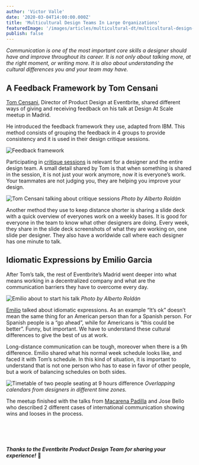 ```yaml
---
author: 'Victor Valle'
date: '2020-03-04T14:00:00.000Z'
title: 'Multicultural Design Teams In Large Organizations'
featuredImage: '/images/articles/multicultural-dt/multicultural-design-teams.jpeg'
publish: false
---
```


_Communication is one of the most important core skills a designer should have and improve throughout its career. It is not only about talking more, at the right moment, or writing more. It is also about understanding the cultural differences you and your team may have._

## A Feedback Framework by Tom Censani

[Tom Censani](https://twitter.com/tomterrific), Director of Product Design at Eventbrite, shared different ways of giving and receiving feedback on his talk at Design At Scale meetup in Madrid.

He introduced the feedback framework they use, adapted from IBM. This method consists of grouping the feedback in 4 groups to provide consistency and it is used in their design critique sessions.

![Feedback framework](/images/articles/multicultural-dt/muticultural-design-framework.png)

<!-- @Victor there's a typo in this graphic "wordked" -> "worked" I fixed (typeface isn't :100: but close enough). If its his you should let him know! :) -->

Participating in [critique sessions](https://www.nngroup.com/articles/design-critiques/) is relevant for a designer and the entire design team. A small detail shared by Tom is that when something is shared in the session, it is not just your work anymore, now it is everyone’s work. Your teammates are not judging you, they are helping you improve your design.

![Tom Censani talking about critique sessions](/images/articles/multicultural-dt/multicultural-critique.jpeg)
_Photo by Alberto Roldán_

Another method they use to keep distance shorter is sharing a slide deck with a quick overview of everyones work on a weekly bases. It is good for everyone in the team to know what other designers are doing. Every week, they share in the slide deck screenshots of what they are working on, one slide per designer. They also have a worldwide call where each designer has one minute to talk.

## Idiomatic Expressions by Emilio Garcia

After Tom’s talk, the rest of Eventbrite’s Madrid went deeper into what means working in a decentralized company and what are the communication barriers they have to overcome every day.

![Emilio about to start his talk](/images/articles/multicultural-dt/multicultural-emilio.jpeg)
_Photo by Alberto Roldán_

[Emilio](https://twitter.com/piensaenpixel) talked about idiomatic expressions. As an example “It’s ok” doesn’t mean the same thing for an American person than for a Spanish person. For Spanish people is a “go ahead”, while for Americans is “this could be better”. Funny, but important. We have to understand these cultural differences to give the best of us at work.

Long-distance communication can be tough, moreover when there is a 9h difference. Emilio shared what his normal week schedule looks like, and faced it with Tom’s schedule. In this kind of situation, it is important to understand that is not one person who has to ease in favor of other people, but a work of balancing schedules on both sides.

![Timetable of two people seating at 9 hours difference](/images/articles/multicultural-dt/multicultural-timetable.png)
_Overlapping calendars from designers in different time zones._

The meetup finished with the talks from [Macarena Padilla](https://twitter.com/Mc_Arena_pr) and Jose Bello who described 2 different cases of international communication showing wins and looses in the process.

<!-- @Victor are there more details about this last one? Anything else? Its a tad sparse. -->

<br/>
<br/>
<br/>

_**Thanks to the Eventbrite Product Design Team for sharing your experience!**_ 🤗

